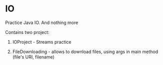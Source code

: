 # IO
Practice Java IO. 
And nothing more

Contains two project:

1) IOProject - Streams practice

2) FileDownloading - allows to download files, using args in main method (file's URI, filename)
